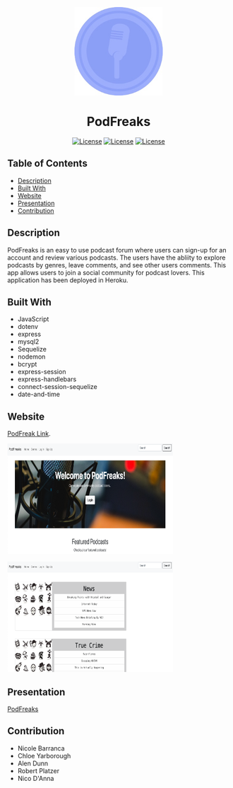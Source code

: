 <p align="center">
  <a href="" rel="noopener">
 <img width=200px height=200px src="./public/images/comment-icon.jpg" alt="Project logo"></a>
</p>

<h1 align="center">PodFreaks</h1>

<div align="center">

<a href="https://opensource.org/licenses/MIT">![License](https://img.shields.io/badge/License-MIT-green.svg)</a>
<a href="https://opensource.org/licenses/BSD-2-Clause">![License](https://img.shields.io/badge/License-BSD_2_Clause-yellowgreen.svg)</a>
<a href="https://opensource.org/licenses/BSD-3-Clause">![License](https://img.shields.io/badge/License-BSD_3_Clause-blue.svg)</a>

</div>

## Table of Contents

* [Description](#description)
* [Built With](#builtwith)
* [Website](#website)
* [Presentation](#presentation)
* [Contribution](#contribution)

## Description

PodFreaks is an easy to use podcast forum where users can sign-up for an account and review various podcasts. The users have the abliity to explore podcasts by genres, leave comments, and see other users comments. This app allows users to join a social community for podcast lovers. This application has been deployed in Heroku.

## Built With

* JavaScript
* dotenv
* express
* mysql2
* Sequelize
* nodemon
* bcrypt
* express-session
* express-handlebars
* connect-session-sequelize
* date-and-time

## Website

[PodFreak Link](https://evening-tor-85614.herokuapp.com/).

<img width=375px height=250px src="./public/images/Homepage.png" alt="homepage screenshot"></img>

<img width=375px height=250px src="./public/images/Genre.png" alt="genre page screenshot"></img>

## Presentation
[PodFreaks](https://docs.google.com/presentation/d/1IWttKVyo4UAwfv6SM7oHBSZzRSTGJ6eG1wAbLB83t14/edit#slide=id.p) 

## Contribution

* Nicole Barranca
* Chloe Yarborough
* Alen Dunn
* Robert Platzer
* Nico D'Anna
